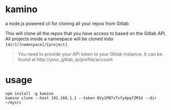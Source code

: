 kamino
======

a node.js powered cli for cloning all your repos from Gitlab

This will clone all the repos that you have access to based on the Gitlab API.  All projects inside a namespace will be cloned indo `[dir]/[namespace]/[project]`.

> You need to provide your API token to your Gitlab instance. It can be found at http://your_gitlab_ip/profile/account

# usage

```
npm install -g kamino 
kamino clone --host 192.168.1.1 --token QVy1PB7sTxfy4pqfZM1U --dir ~/mysrc
```
